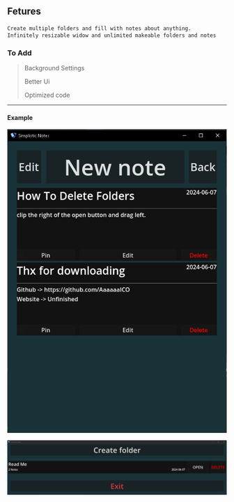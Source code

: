 ## Fetures
```
Create multiple folders and fill with notes about anything.
Infinitely resizable widow and unlimited makeable folders and notes
```
### To Add

> Background Settings
>
> Better Ui
>
> Optimized code

---

#### Example

![alt text](https://github.com/AaaaaaICO/Simplistic-Notes/blob/main/Other/Examples/Tut.PNG "View Running")

![alt text](https://github.com/AaaaaaICO/Simplistic-Notes/blob/main/Other/Examples/Resizeable.PNG "Resizeable")





